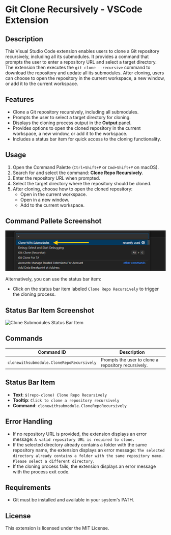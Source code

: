# Git Clone Recursively - VSCode Extension

## Description

This Visual Studio Code extension enables users to clone a Git repository recursively, including all its submodules. It provides a command that prompts the user to enter a repository URL and select a target directory. The extension then executes the `git clone --recursive` command to download the repository and update all its submodules. After cloning, users can choose to open the repository in the current workspace, a new window, or add it to the current workspace.

## Features

- Clone a Git repository recursively, including all submodules.
- Prompts the user to select a target directory for cloning.
- Displays the cloning process output in the **Output** panel.
- Provides options to open the cloned repository in the current workspace, a new window, or add it to the workspace.
- Includes a status bar item for quick access to the cloning functionality.

## Usage

1. Open the Command Palette (`Ctrl+Shift+P` or `Cmd+Shift+P` on macOS).
2. Search for and select the command: **Clone Repo Recursively**.
3. Enter the repository URL when prompted.
4. Select the target directory where the repository should be cloned.
5. After cloning, choose how to open the cloned repository:
   - Open in the current workspace.
   - Open in a new window.
   - Add to the current workspace.

## Command Pallete Screenshot

![Clone Submodules Command Palette](./Screenshot_palette.png)

Alternatively, you can use the status bar item:
- Click on the status bar item labeled `Clone Repo Recursively` to trigger the cloning process.

## Status Bar Item Screenshot 

![Clone Submodules Status Bar Item](./Screenshot.png)

## Commands

| Command ID                       | Description                          |
|----------------------------------|--------------------------------------|
| `clonewithsubmodule.CloneRepoRecursively` | Prompts the user to clone a repository recursively. |

## Status Bar Item

- **Text**: `$(repo-clone) Clone Repo Recursively`
- **Tooltip**: `Click to clone a repository recursively`
- **Command**: `clonewithsubmodule.CloneRepoRecursively`

## Error Handling

- If no repository URL is provided, the extension displays an error message: `A valid repository URL is required to clone.`
- If the selected directory already contains a folder with the same repository name, the extension displays an error message: `The selected directory already contains a folder with the same repository name. Please select a different directory.`
- If the cloning process fails, the extension displays an error message with the process exit code.

## Requirements

- Git must be installed and available in your system's PATH.


## License

This extension is licensed under the MIT License.
